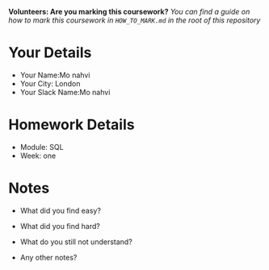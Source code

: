 <!--

The title for your pull request should be made in this format

CITY CLASS_NO - FIRST_NAME LAST_NAME - MODULE - WEEK_NO

For example,

London Class 7 - Chris Owen - HTML/CSS - Week 1

Please complete the details below this message

-->

**Volunteers: Are you marking this coursework?** _You can find a guide on how to mark this coursework in `HOW_TO_MARK.md` in the root of this repository_

# Your Details

- Your Name:Mo nahvi
- Your City: London
- Your Slack Name:Mo nahvi

# Homework Details

- Module: SQL
- Week: one

# Notes

- What did you find easy?

- What did you find hard?

- What do you still not understand?

- Any other notes?
